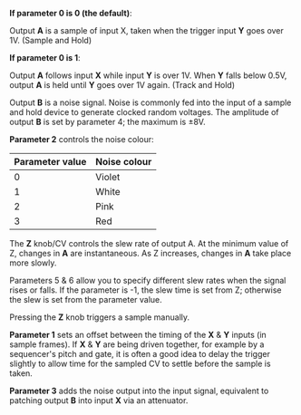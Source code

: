 
**If parameter 0 is 0 (the default)**:

Output **A** is a sample of input X, taken when the trigger input **Y** goes over 1V. (Sample and Hold) 

**If parameter 0 is 1**:

Output **A** follows input **X** while input **Y** is over 1V. When **Y** falls below 0.5V, output **A** is held until **Y** goes over 1V
again. (Track and Hold)

Output **B** is a noise signal. Noise is commonly fed into the input of a sample and hold device to generate clocked random
voltages. The amplitude of output **B** is set by parameter 4; the maximum is ±8V.

  **Parameter 2** controls the noise colour:

<table>
<thead>
<tr class="header">
<th><strong>Parameter value</strong></th>
<th><strong>Noise colour</strong></th>
</tr>
</thead>
<tbody>
<tr class="odd">
<td>
0
</td>
<td>
Violet
</td>
</tr>
<tr class="even">
<td>
1
</td>
<td>
White
</td>
</tr>
<tr class="odd">
<td>
2
</td>
<td>
Pink
</td>
</tr>
<tr class="even">
<td>
3
</td>
<td>
Red
</td>
</tr>
</tbody>
</table>

The **Z** knob/CV controls the slew rate of output A. At the minimum value of Z, changes in **A** are instantaneous. As Z
increases, changes in **A** take place more slowly.

Parameters 5 & 6 allow you to specify different slew rates when the signal rises or falls. If the parameter is -1, the
slew time is set from Z; otherwise the slew is set from the parameter value.

Pressing the **Z** knob triggers a sample manually.

  **Parameter 1** sets an offset between the timing of the **X** & **Y** inputs (in sample frames). If **X** & **Y** are being driven
together, for example by a sequencer's pitch and gate, it is often a good idea to delay the trigger slightly to allow
time for the sampled CV to settle before the sample is taken.

  **Parameter 3** adds the noise output into the input signal, equivalent to patching output **B** into input **X** via an attenuator.
